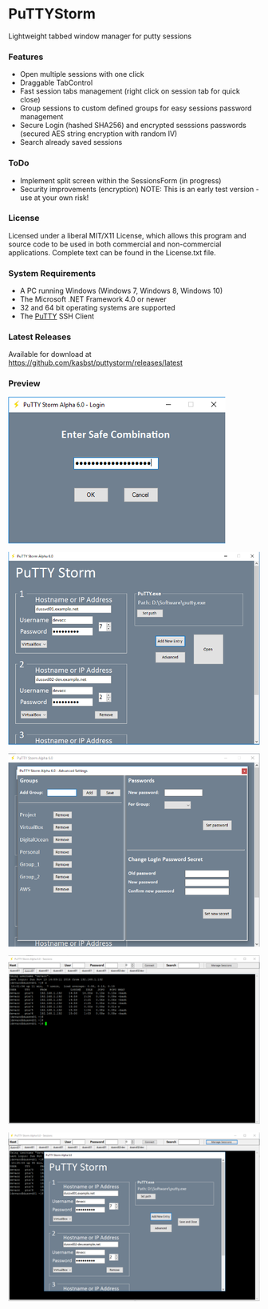 # PuTTYStorm
Lightweight tabbed window manager for putty sessions

### Features
 - Open multiple sessions with one click
 - Draggable TabControl
 - Fast session tabs management (right click on session tab for quick close)
 - Group sessions to custom defined groups for easy sessions password management
 - Secure Login (hashed SHA256) and encrypted sesssions passwords (secured AES string encryption with random IV)
 - Search already saved sessions
 
### ToDo
 - Implement split screen within the SessionsForm (in progress)
 - Security improvements (encryption) NOTE: This is an early test version - use at your own risk!
 
### License
Licensed under a liberal MIT/X11 License, which allows this program and source code to be used in both commercial and non-commercial applications. Complete text can be found in the License.txt file.

### System Requirements
  * A PC running Windows (Windows 7, Windows 8, Windows 10)
  * The Microsoft .NET Framework 4.0 or newer
  * 32 and 64 bit operating systems are supported
  * The [PuTTY](http://www.chiark.greenend.org.uk/~sgtatham/putty/) SSH Client
  
### Latest Releases
Available for download at https://github.com/kasbst/puttystorm/releases/latest

### Preview
![Alt text](/img/LoginForm.png?raw=true "Login Form")

![Alt text](/img/MainForm.png?raw=true "Main Form")

![Alt text](/img/AdvancedForm.png?raw=true "Advanced Form")

![Alt text](/img/SessionsForm.png?raw=true "Sessions Form")

![Alt text](/img/ManageSessions.png?raw=true "Manage Sessions")
